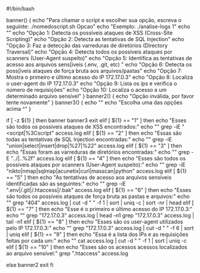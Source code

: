 #!/bin/bash

banner()
{
   echo "Para chamar o script e escolher sua opção, escreva o seguinte: ./nomedoscript.sh Opcao"
   echo "Exemplo: ./analise-logs 1"
   echo ""
   echo "Opção 1: Detecta os possíveis ataques de XSS (Cross-Site Scripting)"
   echo "Opção 2: Detecta as tentativas de SQL Injection"
   echo "Opção 3: Faz a detecção das varreduras de diretórios (Directory Traversal)"
   echo "Opção 4: Detecta todos os  possíveis ataques por scanners (User-Agent suspeito)"
   echo "Opção 5: Identifica as tentativas de acesso aos arquivos sens[iveis (.env, .git, etc) "
   echo "Opção 6: Detecta os poss[iveis ataques de força bruta aos arquivos/pastas"
   echo "Opção 7: Mostra o primeiro e último acesso do IP 172.17.0.3"
   echo "Opção 8: Localiza o user-agent do IP 172.17.0.3"
   echo "Opção 9: Lista os ips e verifica o número de requisições"
   echo "Opção 10: Localiza o acesso a um determinado arquivo sensível"
}
banner2()
{
   echo "Opção inválida, por favor tente novamente"
}
banner3()
{
   echo "" 
   echo "Escolha uma das opções acima ^"
}

if [ -z ${1} ]
then
 banner
 banner3
exit
elif [ ${1} == "1" ]
then
   echo "Esses são todos os  possíveis ataques de XSS encontrados:"
   echo ""
   grep -iE "<script|%3Cscript" access.log
elif [ ${1} == "2" ]
then
   echo "Essas são todas as tentativas de SQL Injection encontradas:"
   echo ""
   grep -iE "union|select|insert|drop|%27|%22" access.log
elif [ ${1} == "3" ]
then
   echo "Essas foram as varreduras de diretórios encontradas:"
   echo ""
   grep -E "\.\./|\.\.%2f" access.log
elif [ ${1} == "4" ]
then
   echo "Esses são todos os  possíveis ataques por scanners (User-Agent suspeito):"
   echo ""
   grep -iE "nikto|nmap|sqlmap|acunetix|curl|masscan|python" access.log
elif [ ${1} == "5" ]
then
   echo "As tentativas de acesso aos arquivos sensíveis identificadas são as seguintes:"
   echo ""
   grep -iE "\.env|/.git|/.htaccess|/.bak" access.log
elif [ ${1} == "6" ]
then
   echo "Esses são todos os  possíveis ataques de força bruta as pastas e arquivos:"
   echo ""
   grep "404" access.log | cut -d " " -f 1 | sort | uniq -c | sort -nr | head
elif [ ${1} == "7" ]
then
   echo "Esse é o primeiro e último acesso do IP 172.17.0.3:"
   echo ""
   grep "172.17.0.3" access.log | head -n1
   grep "172.17.0.3" access.log | tail -n1
elif [ ${1} == "8" ]
then
   echo "Esses são os user-agent utilizados pelo IP 172.17.0.3:"
   echo ""
   grep "172.17.0.3" access.log | cut -d " " -f 6 | sort | uniq 
elif [ ${1} == "9" ]
then
   echo "Essa é a lista dos IPs e as requisições feitas por cada um:"
   echo ""
   cat access.log | cut -d " " -f 1 | sort | uniq -c
elif [ ${1} == "10" ]
then
   echo "Esses são os acessos acessos localizados ao arquivo sensível:"
   grep "\.htaccess" access.log

else
 banner2
 exit
fi
